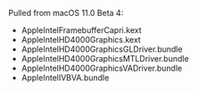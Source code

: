 Pulled from macOS 11.0 Beta 4:

- AppleIntelFramebufferCapri.kext
- AppleIntelHD4000Graphics.kext
- AppleIntelHD4000GraphicsGLDriver.bundle
- AppleIntelHD4000GraphicsMTLDriver.bundle
- AppleIntelHD4000GraphicsVADriver.bundle
- AppleIntelIVBVA.bundle